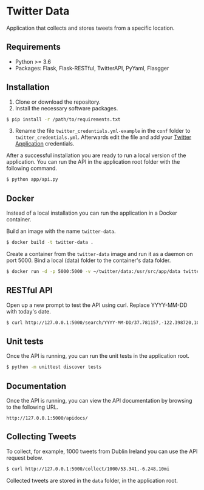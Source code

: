 # Twitter Data
Application that collects and stores tweets from a specific location.

## Requirements

* Python >= 3.6
* Packages: Flask, Flask-RESTful, TwitterAPI, PyYaml, Flasgger

## Installation

1. Clone or download the repository. 
2. Install the necessary software packages.

  ```bash
  $ pip install -r /path/to/requirements.txt
  ```
3. Rename the file `twitter_credentials.yml-example` in the `conf` folder to `twitter_credentials.yml`. Afterwards edit the file and add your [Twitter Application](https://apps.twitter.com/) credentials.

After a successful installation you are ready to run a local version of the application. You can run the API in the application root folder with the following command.

```bash
$ python app/api.py
```

## Docker

Instead of a local installation you can run the application in a Docker container.

Build an image with the name `twitter-data`.

```bash
$ docker build -t twitter-data .
```

Create a container from the `twitter-data` image and run it as a daemon on port 5000. Bind a local (data) folder to the container's data folder.

```bash
$ docker run -d -p 5000:5000 -v ~/twitter/data:/usr/src/app/data twitter-data
```

## RESTful API

Open up a new prompt to test the API using curl. Replace YYYY-MM-DD with today's date.

```bash
$ curl http://127.0.0.1:5000/search/YYYY-MM-DD/37.781157,-122.398720,10mi
```

## Unit tests

Once the API is running, you can run the unit tests in the application root. 

```bash
$ python -m unittest discover tests
```

## Documentation

Once the API is running, you can view the API documentation by browsing to the following URL.

```
http://127.0.0.1:5000/apidocs/
```

## Collecting Tweets

To collect, for example, 1000 tweets from Dublin Ireland you can use the API request below.

```bash
$ curl http://127.0.0.1:5000/collect/1000/53.341,-6.248,10mi
```

Collected tweets are stored in the `data` folder, in the application root.

